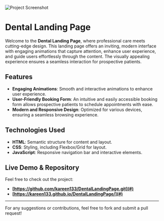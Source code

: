 ![Project Screenshot](assets/project4-DRnYNLeZ.jpg)

# Dental Landing Page

Welcome to the **Dental Landing Page**, where professional care meets cutting-edge design. This landing page offers an inviting, modern interface with engaging animations that capture attention, enhance user experience, and guide users effortlessly through the content. The visually appealing experience ensures a seamless interaction for prospective patients.

## Features

- **Engaging Animations**: Smooth and interactive animations to enhance user experience.
- **User-Friendly Booking Form**: An intuitive and easily accessible booking form allows prospective patients to schedule appointments with ease.
- **Modern and Responsive Design**: Optimized for various devices, ensuring a seamless browsing experience.

## Technologies Used

- **HTML**: Semantic structure for content and layout.
- **CSS**: Styling, including Flexbox/Grid for layout.
- **JavaScript**: Responsive navigation bar and interactive elements.

## Live Demo & Repository

Feel free to check out the project:

- **[https://github.com/kareen133/DentalLandingPage.git](#)**
- **[https://kareen133.github.io/DentalLandingPage/](#)**

---

For any suggestions or contributions, feel free to fork and submit a pull request!

